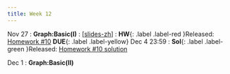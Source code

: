 ```yaml
---
title: Week 12
---
```


Nov 27
: **Graph:Basic(I)**
  :  \[[slides-zh](https://basics.sjtu.edu.cn/~yangqizhe/pdf/dm2023w/slides/DMLec9-handout-zh.pdf)\]
:  **HW**{: .label .label-red }Released: [Homework #10](https://basics.sjtu.edu.cn/~yangqizhe/pdf/dm2023w/homework/DM-hw10.pdf)  **DUE**{: .label .label-yellow} Dec 4  23:59
: **Sol**{: .label .label-green }Released: [Homework #10 solution](https://basics.sjtu.edu.cn/~yangqizhe/pdf/dm2023w/homework/DM-hw10sol.pdf)

Dec 1
: **Graph:Basic(II)**



  

